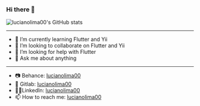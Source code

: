 ### Hi there 👋
![lucianolima00's GitHub stats](https://github-readme-stats.vercel.app/api?username=lucianolima00&show_icons=true&theme=radical&count_private=true)


---
- 🌱 I’m currently learning Flutter and Yii
- 👯 I’m looking to collaborate on Flutter and Yii
- 🤔 I’m looking for help with Flutter
- 💬 Ask me about anything
---
- 📷 Behance: [lucianolima00](https://www.behance.net/lucianolima00)
- 🐙 Gitlab: [lucianolima00](https://gitlab.com/lucianolima00)
- 👨‍💻LinkedIn: [lucianolima00](https://www.linkedin.com/in/lucianolima00/)
- 📫 How to reach me: [lucianolima00](lucianolima122123@gmail.com)
